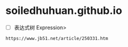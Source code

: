 # soiledhuhuan.github.io
- [ ] 表达式树 Expression<Func>>
```https
https://www.jb51.net/article/250331.htm
```
